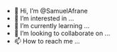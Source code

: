 - 👋 Hi, I’m @SamuelAfrane
- 👀 I’m interested in ...
- 🌱 I’m currently learning ...
- 💞️ I’m looking to collaborate on ...
- 📫 How to reach me ...

<!---
SamuelAfrane/SamuelAfrane is a ✨ special ✨ repository because its `README.md` (this file) appears on your GitHub profile.
You can click the Preview link to take a look at your changes.
--->

